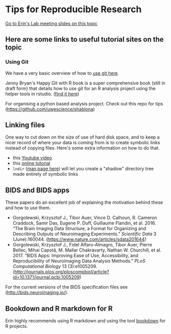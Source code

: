 # Tips for Reproducible Research

[Go to Erin's Lab meeting slides on this topic](https://docs.google.com/presentation/d/1XhfGayWVvSP9IfOl-6UOyYEhznlx286NkwuP1sxTjBU/edit?usp=sharing)

## Here are some links to useful tutorial sites on the topic

### Using Git

We have a very basic overview of how to [use git here](https://github.com/TIGRLab/documentation/wiki/Using-Git).

Jenny Bryan's Happy Git with R book is a super comprehensive book (still in draft form) that details how to use git for an R analysis project using the helper tools in rstudio. ([find it here](http://happygitwithr.com/))

For organising a python based analysis project. Check out this repo for tips (https://github.com/uwescience/shablona)

## Linking files

One way to cut down on the size of use of hard disk space, and to keep a nicer record of where your data is coming from is to create symbolic links instead of copying files. Here's some extra information on how to do that.

* this [Youtube video](https://www.youtube.com/watch?v=va4CedGgGo8)
* this [online tutorial](https://www.nixtutor.com/freebsd/understanding-symbolic-links/)
* `lndir` ([man page here](https://linux.die.net/man/1/lndir)) will let you create a "shadow" directory tree made entirely of symbolic links

## BIDS and BIDS apps

These papers do an excellent job of explaining the motivation behind these and how to use them.

* Gorgolewski, Krzysztof J., Tibor Auer, Vince D. Calhoun, R. Cameron Craddock, Samir Das, Eugene P. Duff, Guillaume Flandin, et al. 2016. “The Brain Imaging Data Structure, a Format for Organizing and Describing Outputs of Neuroimaging Experiments.” *Scientific Data* 3 (June):160044. (https://www.nature.com/articles/sdata201644)
* Gorgolewski, Krzysztof J., Fidel Alfaro-Almagro, Tibor Auer, Pierre Bellec, Mihai Capotă, M. Mallar Chakravarty, Nathan W. Churchill, et al. 2017. “BIDS Apps: Improving Ease of Use, Accessibility, and Reproducibility of Neuroimaging Data Analysis Methods.” *PLoS Computational Biology* 13 (3):e1005209.(http://journals.plos.org/ploscompbiol/article?id=10.1371/journal.pcbi.1005209)

For the current versions of the BIDS specification files see (http://bids.neuroimaging.io/).

## Bookdown and R markdown for R

Erin highly recommends using R markdown and using the tool [bookdown](https://bookdown.org/yihui/bookdown/) for R projects.
